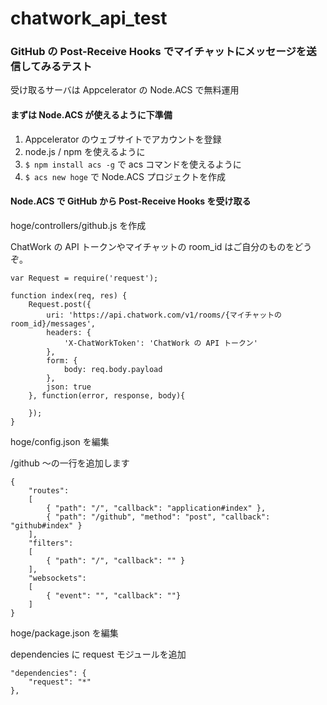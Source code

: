 chatwork_api_test
=================

### GitHub の Post-Receive Hooks でマイチャットにメッセージを送信してみるテスト

受け取るサーバは Appcelerator の Node.ACS で無料運用

#### まずは Node.ACS が使えるように下準備

1. Appcelerator のウェブサイトでアカウントを登録
2. node.js / npm を使えるように
3. ```$ npm install acs -g``` で acs コマンドを使えるように
4. ```$ acs new hoge``` で Node.ACS プロジェクトを作成

#### Node.ACS で GitHub から Post-Receive Hooks を受け取る

hoge/controllers/github.js を作成

ChatWork の API トークンやマイチャットの room_id はご自分のものをどうぞ。

	var Request = require('request');

	function index(req, res) {
		Request.post({
			uri: 'https://api.chatwork.com/v1/rooms/{マイチャットの room_id}/messages',
			headers: {
				'X-ChatWorkToken': 'ChatWork の API トークン'
			},
			form: {
				body: req.body.payload
			},
			json: true
		}, function(error, response, body){

		});
	}

hoge/config.json を編集

/github 〜の一行を追加します

	{
		"routes":
		[
			{ "path": "/", "callback": "application#index" },
			{ "path": "/github", "method": "post", "callback": "github#index" }
		],
		"filters":
		[
			{ "path": "/", "callback": "" }
		],
		"websockets":
		[
			{ "event": "", "callback": ""}
		]
	}

hoge/package.json を編集

dependencies に request モジュールを追加

	"dependencies": {
		"request": "*"
	},
